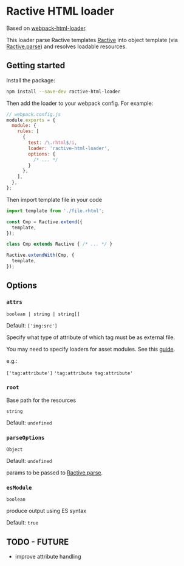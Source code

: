 # Ractive HTML loader

Based on [webpack-html-loader](https://github.com/webpack-contrib/html-loader).

This loader parse Ractive templates [Ractive](https://github.com/ractivejs/ractive) into object template (via [Ractive.parse](https://ractive.js.org/api/#ractiveparse)) and resolves loadable resources.

## Getting started

Install the package:

```bash
npm install --save-dev ractive-html-loader
```

Then add the loader to your webpack config.
For example:

```javascript
// webpack.config.js
module.exports = {
  module: {
    rules: [
      {
        test: /\.rhtml$/i,
        loader: 'ractive-html-loader',
        options: {
          /* ... */
        }
      },
    ],
  },
};
```

Then import template file in your code

```javascript
import template from './file.rhtml';

const Cmp = Ractive.extend({
  template,
});

class Cmp extends Ractive { /* ... */ }

Ractive.extendWith(Cmp, {
  template,
});
```

## Options

### `attrs`

`boolean | string | string[]`

Default: `['img:src']`

Specify what type of attribute of which tag must be as external file.

You may need to specify loaders for asset modules. See this [guide](https://webpack.js.org/guides/asset-modules/).

e.g.:

`['tag:attribute']`
`'tag:attribute tag:attribute'`

### `root`

Base path for the resources

`string`

Default: `undefined`

### `parseOptions`

`Object`

Default: `undefined`

params to be passed to [Ractive.parse](https://ractive.js.org/api/#ractiveparse).

### `esModule`

`boolean`

produce output using ES syntax

Default: `true`

## TODO - FUTURE

- improve attribute handling

